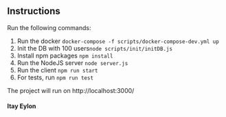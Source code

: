 ## Instructions
Run the following commands:
1. Run the docker `docker-compose -f scripts/docker-compose-dev.yml up`
2. Init the DB with 100 users`node scripts/init/initDB.js`
3. Install npm packages `npm install`
4. Run the NodeJS server `node server.js`
5. Run the client `npm run start`
6. For tests, run `npm run test`

The project will run on http://localhost:3000/

#### Itay Eylon
